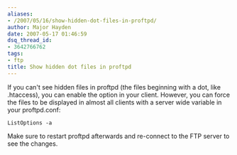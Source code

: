 ```yaml
---
aliases:
- /2007/05/16/show-hidden-dot-files-in-proftpd/
author: Major Hayden
date: 2007-05-17 01:46:59
dsq_thread_id:
- 3642766762
tags:
- ftp
title: Show hidden dot files in proftpd
---
```


If you can't see hidden files in proftpd (the files beginning with a dot, like .htaccess), you can enable the option in your client. However, you can force the files to be displayed in almost all clients with a server wide variable in your proftpd.conf:

`ListOptions -a`

Make sure to restart proftpd afterwards and re-connect to the FTP server to see the changes.